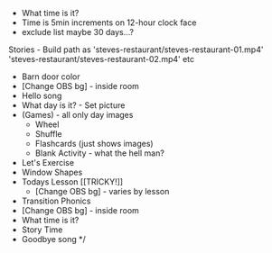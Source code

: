 


- What time is it?
- Time is 5min increments on 12-hour clock face
- exclude list maybe 30 days...?

Stories - Build path as
'steves-restaurant/steves-restaurant-01.mp4'
'steves-restaurant/steves-restaurant-02.mp4'
etc


- Barn door color
- [Change OBS bg] - inside room
- Hello song
- What day is it? - Set picture
- (Games) - all only day images
  - Wheel
  - Shuffle
  - Flashcards (just shows images)
  - Blank Activity - what the hell man?
- Let's Exercise
- Window Shapes
- Todays Lesson [[TRICKY!]]
  - [Change OBS bg] - varies by lesson
- Transition Phonics
- [Change OBS bg] - inside room
- What time is it?
- Story Time
- Goodbye song
*/
